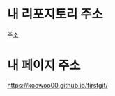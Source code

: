 # 내 리포지토리 주소
[주소](https://github.com/koowoo00/firstgit/)
# 내 페이지 주소
https://koowoo00.github.io/firstgit/
